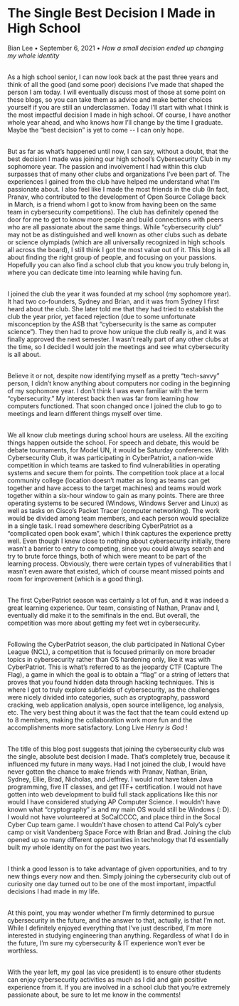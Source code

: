 <h1>The Single Best Decision I Made in High School</h1>

<div style="margin-top:12px;">Bian Lee • September 6, 2021 • <i>How a small decision ended up changing my whole identity</i></div>

<br/>As a high school senior, I can now look back at the past three years and think of all the good (and some poor) decisions I’ve made that shaped the person I am today. I will eventually discuss most of those at some point on these blogs, so you can take them as advice and make better choices yourself if you are still an underclassmen. Today I’ll start with what I think is the most impactful decision I made in high school. Of course, I have another whole year ahead, and who knows how I’ll change by the time I graduate. Maybe the “best decision” is yet to come -- I can only hope.

<br/>But as far as what’s happened until now, I can say, without a doubt, that the best decision I made was joining our high school’s Cybersecurity Club in my sophomore year. The passion and involvement I had within this club surpasses that of many other clubs and organizations I’ve been part of. The experiences I gained from the club have helped me understand what I’m passionate about. I also feel like I made the most friends in the club (In fact, Pranav, who contributed to the development of Open Source Collage back in March, is a friend whom I got to know from having been on the same team in cybersecurity competitions). The club has definitely opened the door for me to get to know more people and build connections with peers who are all passionate about the same things. While “cybersecurity club” may not be as distinguished and well known as other clubs such as debate or science olympiads (which are all universally recognized in high schools all across the board), I still think I got the most value out of it. This blog is all about finding the right group of people, and focusing on your passions. Hopefully you can also find a school club that you know you truly belong in, where you can dedicate time into learning while having fun.

<br/>I joined the club the year it was founded at my school (my sophomore year). It had two co-founders, Sydney and Brian, and it was from Sydney I first heard about the club. She later told me that they had tried to establish the club the year prior, yet faced rejection (due to some unfortunate misconception by the ASB that “cybersecurity is the same as computer science”). They then had to prove how unique the club really is, and it was finally approved the next semester. I wasn’t really part of any other clubs at the time, so I decided I would join the meetings and see what cybersecurity is all about.

<br/>Believe it or not, despite now identifying myself as a pretty “tech-savvy” person, I didn’t know anything about computers nor coding in the beginning of my sophomore year. I don’t think I was even familiar with the term “cybersecurity.” My interest back then was far from learning how computers functioned. That soon changed once I joined the club to go to meetings and learn different things myself over time.

<br/>We all know club meetings during school hours are useless. All the exciting things happen outside the school. For speech and debate, this would be debate tournaments, for Model UN, it would be Saturday conferences. With Cybersecurity Club, it was participating in CyberPatriot, a nation-wide competition in which teams are tasked to find vulnerabilities in operating systems and secure them for points. The competition took place at a local community college (location doesn’t matter as long as teams can get together and have access to the target machines) and teams would work together within a six-hour window to gain as many points. There are three operating systems to be secured (Windows, Windows Server and Linux) as well as tasks on Cisco’s Packet Tracer (computer networking). The work would be divided among team members, and each person would specialize in a single task. I read somewhere describing CyberPatriot as a “complicated open book exam”, which I think captures the experience pretty well. Even though I knew close to nothing about cybersecurity initially, there wasn’t a barrier to entry to competing, since you could always search and try to brute force things, both of which were meant to be part of the learning process. Obviously, there were certain types of vulnerabilities that I wasn’t even aware that existed, which of course meant missed points and room for improvement (which is a good thing).

<br/>The first CyberPatriot season was certainly a lot of fun, and it was indeed a great learning experience. Our team, consisting of Nathan, Pranav and I, eventually did make it to the semifinals in the end. But overall, the competition was more about getting my feet wet in cybersecurity.

<br/>Following the CyberPatriot season, the club participated in National Cyber League (NCL), a competition that is focused primarily on more broader topics in cybersecurity rather than OS hardening only, like it was with CyberPatriot. This is what’s referred to as the jeopardy CTF (Capture The Flag), a game in which the goal is to obtain a “flag” or a string of letters that proves that you found hidden data through hacking techniques. This is where I got to truly explore subfields of cybersecurity, as the challenges were nicely divided into categories, such as cryptography, password cracking, web application analysis, open source intelligence, log analysis, etc. The very best thing about it was the fact that the team could extend up to 8 members, making the collaboration work more fun and the accomplishments more satisfactory. Long Live <i>Henry is God</i> !

<br/>The title of this blog post suggests that joining the cybersecurity club was the single, absolute best decision I made. That’s completely true, because it influenced my future in many ways. Had I not joined the club, I would have never gotten the chance to make friends with Pranav, Nathan, Brian, Sydney, Ellie, Brad, Nicholas, and Jeffrey. I would not have taken Java programming, five IT classes, and get ITF+ certification. I would not have gotten into web development to build full stack applications like this nor would I have considered studying AP Computer Science. I wouldn’t have known what “cryptography” is and my main OS would still be Windows (: D). I would not have volunteered at SoCalCCCC, and place third in the Socal Cyber Cup team game. I wouldn’t have chosen to attend Cal Poly’s cyber camp or visit Vandenberg Space Force with Brian and Brad. Joining the club opened up so many different opportunities in technology that I’d essentially built my whole identity on for the past two years.

<br/>I think a good lesson is to take advantage of given opportunities, and to try new things every now and then. Simply joining the cybersecurity club out of curiosity one day turned out to be one of the most important, impactful decisions I had made in my life.

<br/>At this point, you may wonder whether I’m firmly determined to pursue cybersecurity in the future, and the answer to that, actually, is that I’m not. While I definitely enjoyed everything that I’ve just described, I’m more interested in studying engineering than anything. Regardless of what I do in the future, I’m sure my cybersecurity & IT experience won’t ever be worthless.

<br/>With the year left, my goal (as vice president) is to ensure other students can enjoy cybersecurity activities as much as I did and gain positive experience from it. If you are involved in a school club that you’re extremely passionate about, be sure to let me know in the comments!
